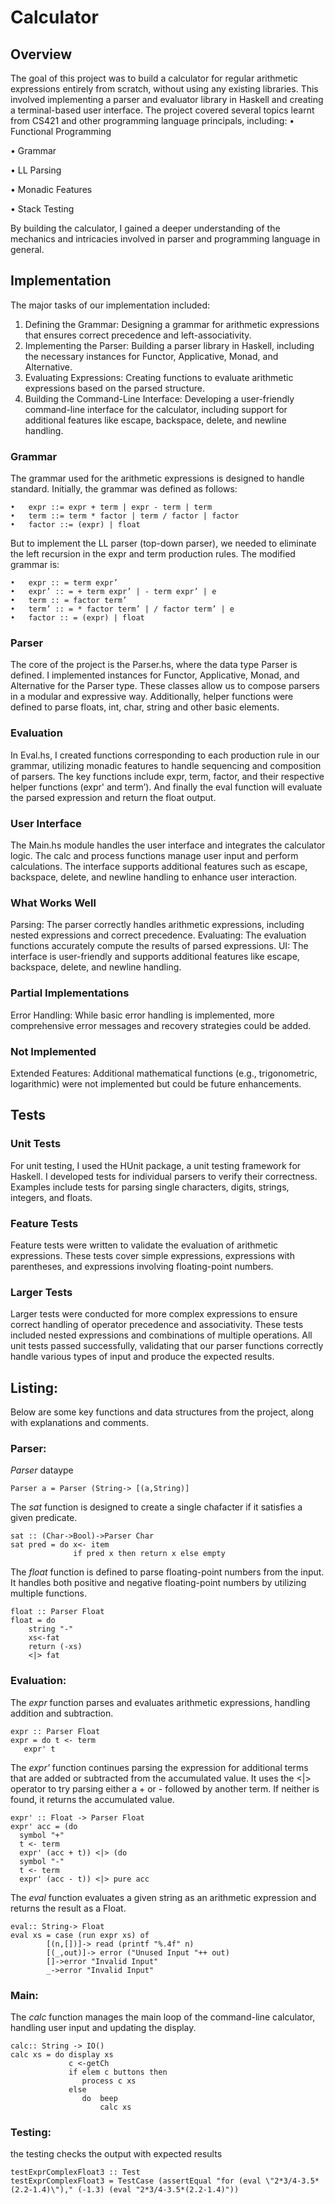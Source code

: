 # Calculator
## Overview
The goal of this project was to build a calculator for regular arithmetic expressions entirely from scratch, without using any existing libraries. This involved implementing a parser and evaluator library in Haskell and creating a terminal-based user interface. The project covered several topics learnt from CS421 and other programming language principals, including:
•	Functional Programming 

•	Grammar 

•	LL Parsing 

•	Monadic Features 

•	Stack Testing 

By building the calculator, I gained a deeper understanding of the mechanics and intricacies involved in parser and programming language in general.
## Implementation 
The major tasks of our implementation included:

1.	Defining the Grammar: Designing a grammar for arithmetic expressions that ensures correct precedence and left-associativity.
2.	Implementing the Parser: Building a parser library in Haskell, including the necessary instances for Functor, Applicative, Monad, and Alternative.
3.	Evaluating Expressions: Creating functions to evaluate arithmetic expressions based on the parsed structure.
4.	Building the Command-Line Interface: Developing a user-friendly command-line interface for the calculator, including support for additional features like escape, backspace, delete, and newline handling.

### Grammar 
The grammar used for the arithmetic expressions is designed to handle standard. Initially, the grammar was defined as follows: 
```
•	expr ::= expr + term | expr - term | term 
•	term ::= term * factor | term / factor | factor 
•	factor ::= (expr) | float
```
But to implement the LL parser (top-down parser), we needed to eliminate the left recursion in the expr and term production rules. The modified grammar is:
```
•	expr :: = term expr’ 
•	expr’ :: = + term expr’ | - term expr’ | e 
•	term :: = factor term’ 
•	term’ :: = * factor term’ | / factor term’ | e 
•	factor :: = (expr) | float
```
### Parser
The core of the project is the Parser.hs, where the data type Parser is defined. I implemented instances for Functor, Applicative, Monad, and Alternative for the Parser type. These classes allow us to compose parsers in a modular and expressive way. Additionally, helper functions were defined to parse floats, int, char, string and other basic elements.
### Evaluation
In Eval.hs, I created functions corresponding to each production rule in our grammar, utilizing monadic features to handle sequencing and composition of parsers. The key functions include expr, term, factor, and their respective helper functions (expr' and term’). And finally the eval function will evaluate the parsed expression and return the float output.
### User Interface 
The Main.hs module handles the user interface and integrates the calculator logic. The calc and process functions manage user input and perform calculations. The interface supports additional features such as escape, backspace, delete, and newline handling to enhance user interaction.
### What Works Well 
Parsing: The parser correctly handles arithmetic expressions, including nested expressions and correct precedence. 
Evaluating: The evaluation functions accurately compute the results of parsed expressions. 
UI: The interface is user-friendly and supports additional features like escape, backspace, delete, and newline handling. 
### Partial Implementations 
Error Handling: While basic error handling is implemented, more comprehensive error messages and recovery strategies could be added. 
### Not Implemented 
Extended Features: Additional mathematical functions (e.g., trigonometric, logarithmic) were not implemented but could be future enhancements.
## Tests
### Unit Tests 
For unit testing, I used the HUnit package, a unit testing framework for Haskell. I developed tests for individual parsers to verify their correctness. Examples include tests for parsing single characters, digits, strings, integers, and floats.
### Feature Tests 
Feature tests were written to validate the evaluation of arithmetic expressions. These tests cover simple expressions, expressions with parentheses, and expressions involving floating-point numbers. 
### Larger Tests 
Larger tests were conducted for more complex expressions to ensure correct handling of operator precedence and associativity. These tests included nested expressions and combinations of multiple operations.
All unit tests passed successfully, validating that our parser functions correctly handle various types of input and produce the expected results.
## Listing:
Below are some key functions and data structures from the project, along with explanations and comments.
### Parser:

_Parser_ dataype
```
Parser a = Parser (String-> [(a,String)]
```

The _sat_ function is designed to create a single chafacter if it satisfies a given predicate.
```
sat :: (Char->Bool)->Parser Char
sat pred = do x<- item
              if pred x then return x else empty
```

The _float_ function is defined to parse floating-point numbers from the input. It handles both positive and negative floating-point numbers by utilizing multiple functions.
```
float :: Parser Float
float = do 
    string "-"
    xs<-fat
    return (-xs)
    <|> fat
```


### Evaluation: 

The _expr_ function parses and evaluates arithmetic expressions, handling addition and subtraction.
```
expr :: Parser Float 
expr = do t <- term 
   expr' t
```

The _expr'_ function continues parsing the expression for additional terms that are added or subtracted from the accumulated value. It uses the <|> operator to try parsing either a + or - followed by another term. If neither is found, it returns the accumulated value.
```
expr' :: Float -> Parser Float
expr' acc = (do
  symbol "+"
  t <- term
  expr' (acc + t)) <|> (do
  symbol "-"
  t <- term
  expr' (acc - t)) <|> pure acc
```

The _eval_ function evaluates a given string as an arithmetic expression and returns the result as a Float.
```
eval:: String-> Float
eval xs = case (run expr xs) of
        [(n,[])]-> read (printf "%.4f" n)
        [(_,out)]-> error ("Unused Input "++ out)
        []->error "Invalid Input"
        _->error "Invalid Input"
```
### Main:
The _calc_ function manages the main loop of the command-line calculator, handling user input and updating the display.
```
calc:: String -> IO()
calc xs = do display xs
             c <-getCh
             if elem c buttons then 
                process c xs 
             else 
                do  beep
                    calc xs
```

### Testing:

the testing checks the output with expected results
```
testExprComplexFloat3 :: Test
testExprComplexFloat3 = TestCase (assertEqual "for (eval \"2*3/4-3.5*(2.2-1.4)\")," (-1.3) (eval "2*3/4-3.5*(2.2-1.4)"))
```




